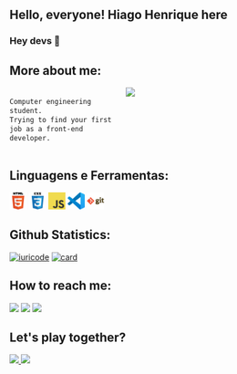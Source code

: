## Hello, everyone! Hiago Henrique here
### Hey devs 👋
##  More about me:

<img align="right" width="300" padding src="https://i2.wp.com/allhtaccess.info/wp-content/uploads/2018/03/programming.gif?fit=1281%2C716&ssl=1" />

```

Computer engineering student. 
Trying to find your first job as a front-end developer.


```


## **Linguagens e Ferramentas:**  
<code><img height="30" src="https://raw.githubusercontent.com/github/explore/80688e429a7d4ef2fca1e82350fe8e3517d3494d/topics/html/html.png"></code>
<code><img height="30" src="https://raw.githubusercontent.com/github/explore/80688e429a7d4ef2fca1e82350fe8e3517d3494d/topics/css/css.png"></code>
<code><img height="30" src="https://raw.githubusercontent.com/github/explore/80688e429a7d4ef2fca1e82350fe8e3517d3494d/topics/javascript/javascript.png"></code>
<code><img height="30" src="https://raw.githubusercontent.com/github/explore/80688e429a7d4ef2fca1e82350fe8e3517d3494d/topics/visual-studio-code/visual-studio-code.png"></code>
<code><img height="30" src="https://raw.githubusercontent.com/github/explore/80688e429a7d4ef2fca1e82350fe8e3517d3494d/topics/git/git.png"></code>
## **Github Statistics:**
[![iuricode](https://github-readme-stats.vercel.app/api/top-langs/?username=HiagoHGomes&hide=html&layout=compact=true&theme=dark)](https://github.com/anuraghazra/github-readme-stats)
[![card](https://github-readme-stats.vercel.app/api?username=HiagoHGomes&theme=dark)](https://github.com/anuraghazra/github-readme-stats)

## **How to reach me:**
<p align="left">
  
  <a href="https://www.linkedin.com/in/hiago-henrique-gomes-a955a6188/" target="_blank">
  <img src="https://img.shields.io/badge/-Linkedin-0e76a8?style=flat-square&logo=Linkedin&logoColor=white"/></a>
  
  <a href="//www.facebook.com/Hiago.Henrique.Gomes/" target="_blank">
  <img src="https://img.shields.io/badge/-Facebook-3b5998?style=flat-square&labelColor=3b5998&logo=facebook&logoColor=white"/></a>

  <a href="https://www.instagram.com/_hiagod/" target="_blank">
  <img src="https://img.shields.io/badge/-Instagram-DF0174?style=flat-square&labelColor=DF0174&logo=instagram&logoColor=white"/></a>
</p>  

## **Let's play together?**
 <p align="left">
   <a href="https://account.xbox.com/pt-BR/Profile?xr=mebarnav" target="_blank">
     <img src="https://img.shields.io/badge/Xbox-107C10?style=for-the-badge&logo=xbox&logoColor=white"/>
   </a>
  <a href="https://steamcommunity.com/profiles   /76561198094007541/" target"_blank">
    <img src="https://img.shields.io/badge/Steam-000000?style=for-the-badge&logo=steam&logoColor=white"/>
  </a>
 </p>
